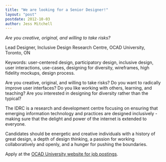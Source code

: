 ```yaml
---
title: "We are looking for a Senior Designer!"
layout: "post"
postdate: 2012-10-03
author: Jess Mitchell
---
```

*Are you creative, original, and willing to take risks?*

Lead Designer, Inclusive Design Research Centre, OCAD University, Toronto, ON

Keywords: user-centered design, participatory design, inclusive design, user interactions, use-cases, designing for diversity, wireframes, high fidelity mockups, design process.

Are you creative, original, and willing to take risks? Do you want to radically improve user interfaces? Do you like working with others, learning, and teaching? Are you interested in designing for diversity rather than the typical?

The IDRC is a research and development centre focusing on ensuring that emerging information technology and practices are designed inclusively - making sure that the delight and power of the internet is extended to everyone.

Candidates should be energetic and creative individuals with a history of great design, a depth of design thinking, a passion for working collaboratively and openly, and a hunger for pushing the boundaries.

Apply at the [OCAD University website for job postings](https://ch.tbe.taleo.net/CH06/ats/careers/requisition.jsp?org=OCAD&cws=1&rid=202).

